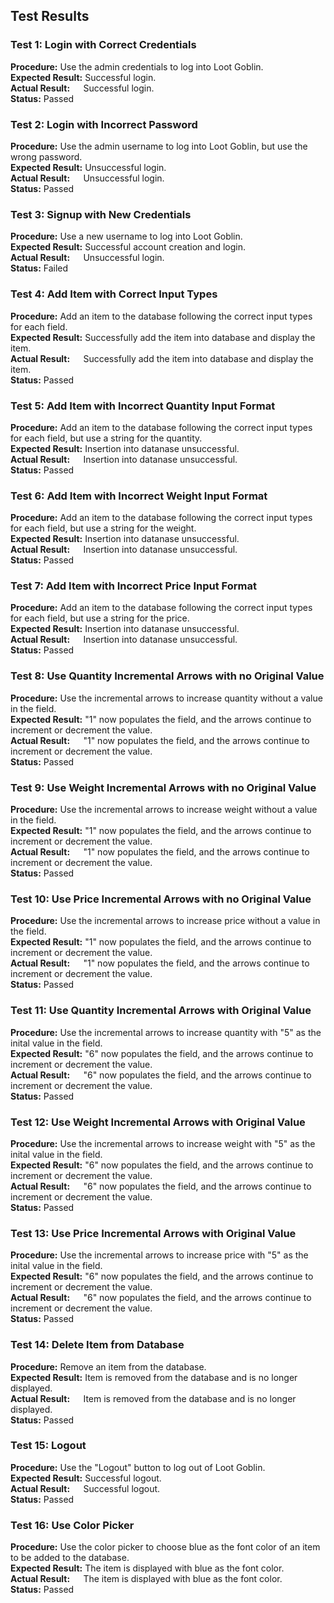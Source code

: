 ## Test Results ##

### Test 1: Login with Correct Credentials ###
**Procedure:** Use the admin credentials to log into Loot Goblin. \
**Expected Result:** Successful login. \
**Actual Result:&emsp;&nbsp;** Successful login. \
**Status:** Passed

### Test 2: Login with Incorrect Password ###
**Procedure:** Use the admin username to log into Loot Goblin, but use the wrong password. \
**Expected Result:** Unsuccessful login. \
**Actual Result:&emsp;&nbsp;** Unsuccessful login. \
**Status:** Passed

### Test 3: Signup with New Credentials ###
**Procedure:** Use a new username to log into Loot Goblin. \
**Expected Result:** Successful account creation and login. \
**Actual Result:&emsp;&nbsp;** Unsuccessful login. \
**Status:** Failed

### Test 4: Add Item with Correct Input Types ###
**Procedure:** Add an item to the database following the correct input types for each field. \
**Expected Result:** Successfully add the item into database and display the item. \
**Actual Result:&emsp;&nbsp;** Successfully add the item into database and display the item. \
**Status:** Passed

### Test 5: Add Item with Incorrect Quantity Input Format ###
**Procedure:** Add an item to the database following the correct input types for each field, but use a string for the quantity. \
**Expected Result:** Insertion into datanase unsuccessful. \
**Actual Result:&emsp;&nbsp;** Insertion into datanase unsuccessful. \
**Status:** Passed

### Test 6: Add Item with Incorrect Weight Input Format ###
**Procedure:** Add an item to the database following the correct input types for each field, but use a string for the weight. \
**Expected Result:** Insertion into datanase unsuccessful. \
**Actual Result:&emsp;&nbsp;** Insertion into datanase unsuccessful. \
**Status:** Passed

### Test 7: Add Item with Incorrect Price Input Format ###
**Procedure:** Add an item to the database following the correct input types for each field, but use a string for the price. \
**Expected Result:** Insertion into datanase unsuccessful. \
**Actual Result:&emsp;&nbsp;** Insertion into datanase unsuccessful. \
**Status:** Passed

### Test 8: Use Quantity Incremental Arrows with no Original Value ###
**Procedure:** Use the incremental arrows to increase quantity without a value in the field. \
**Expected Result:** "1" now populates the field, and the arrows continue to increment or decrement the value. \
**Actual Result:&emsp;&nbsp;** "1" now populates the field, and the arrows continue to increment or decrement the value. \
**Status:** Passed

### Test 9: Use Weight Incremental Arrows with no Original Value ###
**Procedure:** Use the incremental arrows to increase weight without a value in the field. \
**Expected Result:** "1" now populates the field, and the arrows continue to increment or decrement the value. \
**Actual Result:&emsp;&nbsp;** "1" now populates the field, and the arrows continue to increment or decrement the value. \
**Status:** Passed

### Test 10: Use Price Incremental Arrows with no Original Value ###
**Procedure:** Use the incremental arrows to increase price without a value in the field. \
**Expected Result:** "1" now populates the field, and the arrows continue to increment or decrement the value. \
**Actual Result:&emsp;&nbsp;** "1" now populates the field, and the arrows continue to increment or decrement the value. \
**Status:** Passed

### Test 11: Use Quantity Incremental Arrows with Original Value ###
**Procedure:** Use the incremental arrows to increase quantity with "5" as the inital value in the field. \
**Expected Result:** "6" now populates the field, and the arrows continue to increment or decrement the value. \
**Actual Result:&emsp;&nbsp;** "6" now populates the field, and the arrows continue to increment or decrement the value. \
**Status:** Passed

### Test 12: Use Weight Incremental Arrows with Original Value ###
**Procedure:** Use the incremental arrows to increase weight with "5" as the inital value in the field. \
**Expected Result:** "6" now populates the field, and the arrows continue to increment or decrement the value. \
**Actual Result:&emsp;&nbsp;** "6" now populates the field, and the arrows continue to increment or decrement the value. \
**Status:** Passed

### Test 13: Use Price Incremental Arrows with Original Value ###
**Procedure:** Use the incremental arrows to increase price with "5" as the inital value in the field. \
**Expected Result:** "6" now populates the field, and the arrows continue to increment or decrement the value. \
**Actual Result:&emsp;&nbsp;** "6" now populates the field, and the arrows continue to increment or decrement the value. \
**Status:** Passed

### Test 14: Delete Item from Database ###
**Procedure:** Remove an item from the database. \
**Expected Result:** Item is removed from the database and is no longer displayed. \
**Actual Result:&emsp;&nbsp;** Item is removed from the database and is no longer displayed. \
**Status:** Passed

### Test 15: Logout ###
**Procedure:** Use the "Logout" button to log out of Loot Goblin. \
**Expected Result:** Successful logout. \
**Actual Result:&emsp;&nbsp;** Successful logout. \
**Status:** Passed

### Test 16: Use Color Picker ###
**Procedure:** Use the color picker to choose blue as the font color of an item to be added to the database. \
**Expected Result:** The item is displayed with blue as the font color. \
**Actual Result:&emsp;&nbsp;** The item is displayed with blue as the font color. \
**Status:** Passed

